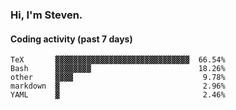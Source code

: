 ### Hi, I'm Steven.

#### Coding activity (past 7 days)
```
TeX       ▓▓▓▓▓▓▓▓▓▓▓▓▓▓▓▓▓▓▓▓▓▓▓▓▓▓▓▓▓▓  66.54%
Bash      ▓▓▓▓▓▓▓▓                        18.26%
other     ▓▓▓▓                             9.78%
markdown  ▓                                2.96%
YAML      ▓                                2.46%
```
